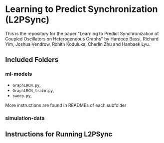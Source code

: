 # Learning to Predict Synchronization (L2PSync)

This is the repository for the paper "Learning to Predict Synchronization of
Coupled Oscillators on Heterogeneous Graphs" by Hardeep Bassi, Richard Yim, Joshua Vendrow, Rohith Koduluka, Cherlin Zhu and Hanbaek Lyu.

## Included Folders 

### ml-models

- `GraphLRCN.py`, 
- `GraphLRCN_train.py`, 
- `sweep.py`,

More instructions are found in READMEs of each subfolder

### simulation-data



## Instructions for Running L2PSync


